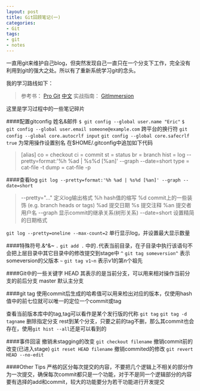 ```yaml
---
layout: post
title: Git回顾笔记(一)
categories:
- Git
tags:
- git
- notes
---
```



一直用git来维护自己blog，但突然发现自己一直只在一个分支下工作，完全没有利用到git的强大之处。所以有了重新系统学习git的念头。

我的学习路线如下：
> 参考书： [Pro Git](http://git-scm.com/book)  [中文](http://git-scm.com/book/zh/)
实战指南： [GitImmersion](http://gitimmersion.com)

这里是学习过程中的一些笔记碎片

####配置gitconfig
姓名&邮件
`$ git config --global user.name "Eric"`
`$ git config --global user.email someone@example.com`
跨平台的换行符
`git config --global core.autocrlf input`
`git config --global core.safecrlf true`
为常用操作设置别名
在$HOME/.gitconfig中追加如下代码
>[alias]
    co = checkout
    ci = commit
    st = status
    br = branch
    hist = log --pretty=format:'%h %ad | %s%d [%an]' --graph --date=short
    type = cat-file -t
    dump = cat-file -p

####查看log
`git log --pretty=format:'%h %ad | %s%d [%an]' --graph --date=short`
>   --pretty="..." 定义log输出格式
    %h hash值的缩写
    %d commit上的一些装饰 (e.g. branch heads or tags)
    %ad 提交日期
    %s 提交注释
    %an 提交者用户名
    --graph 显示commit的继承关系(树形关系)
    --date=short 设置精简的日期格式
    
`git log --pretty=oneline --max-count=2`
单行显示log，并设置最大显示数量


####特殊符号.&^&~
`.`
`git add .` 中的`.`代表当前目录，在子目录中执行该语句不会把上层目录中其它目录中的修改提交到stage中
`^`
`git tag someversion^` 表示someversion的父版本
`~`
`git tag v1~n` 表示v1的第n个祖先


####Git中的一些关键字
HEAD 其表示的是当前分支，可以用来相对操作当前分支的前后分支
master 默认主分支

####git tag
使用commit后生成的哈希值可以用来检出对应的版本，仅使用hash值中的前七位就可以唯一的定位一个commit或tag

查看当前版本库中的tag,tag可以看作是某个发行版的代称
`git tag`
`git tag -d tagname`  删除指定分支
rest到某个分支，只要之前的tag不删，那么其commit也会存在，使用`git hist --all`还是可以看到的

####事件回滚
撤销未stagging的改变
`git checkout filename`
撤销commit前的改变(已进入stage)
`git reset HEAD filename`
撤销commited的修改
`git revert HEAD --no-edit`

####Other Tips
严格的区分每次提交的内容，不要把几个逻辑上不相关的部分作为一次提交，确保每次commit都只是一个功能，对于不是同一个逻辑部分的内容要有选择的add和commit，较大的功能要分为若干功能进行开发提交

